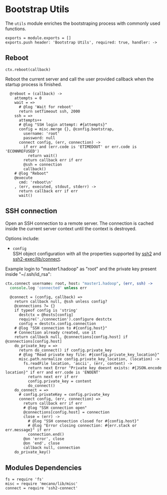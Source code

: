 
# Bootstrap Utils

The `utils` module enriches the bootstraping process with commonly used functions.

    exports = module.exports = []
    exports.push header: 'Bootstrap Utils', required: true, handler: ->

## Reboot

`ctx.reboot(callback)`

Reboot the current server and call the user provided callback when the startup
process is finished.

      @reboot = (callback) ->
        attempts = 0
        wait = =>
          # @log 'Wait for reboot'
          return setTimeout ssh, 2000
        ssh = =>
          attempts++
          # @log "SSH login attempt: #{attempts}"
          config = misc.merge {}, @config.bootstrap,
            username: 'root'
            password: null
          connect config, (err, connection) ->
            if err and (err.code is 'ETIMEDOUT' or err.code is 'ECONNREFUSED')
              return wait()
            return callback err if err
            @ssh = connection
            callback()
        # @log "Reboot"
        @execute
          cmd: 'reboot\n'
        , (err, executed, stdout, stderr) ->
          return callback err if err
          wait()

## SSH connection

Open an SSH connection to a remote server. The connection is cached inside the 
current server context until the context is destroyed.   

Options include:   

*   `config`   
    SSH object configuration with all the properties supported by [ssh2] and
    [ssh2-exec/lib/connect][exec].   

Example login to "master1.hadoop" as "root" and the private key present inside 
"~/.ssh/id_rsa":

```coffee
ctx.connect username: root, host: "master1.hadoop", (err, ssh) ->
  console.log 'connected' unless err
```

      @connect = (config, callback) =>
        return callback null, @ssh unless config?
        @connections ?= {}
        if typeof config is 'string'
          destctx = @hosts[config]
          require('./connection').configure destctx
          config = destctx.config.connection
        # @log "SSH connection to #{config.host}"
        # Connection already created, use it
        return callback null, @connections[config.host] if @connections[config.host]
        do_private_key = =>
          return do_connect() if config.private_key
          # @log "Read private key file: #{config.private_key_location}"
          misc.path.normalize config.private_key_location, (location) ->
            fs.readFile location, 'ascii', (err, content) ->
              return next Error "Private key doesnt exists: #{JSON.encode location}" if err and err.code is 'ENOENT'
              return next err if err
              config.private_key = content
              do_connect()
        do_connect = =>
          # config.privateKey = config.private_key
          connect config, (err, connection) =>
            return callback err if err
            # @log "SSH connection open"
            @connections[config.host] = connection
            close = (err) ->
              # @log "SSH connection closed for #{config.host}"
              # @log "Error closing connection: #{err.stack or err.message}" if err
              connection.end()
            @on 'error', close
            @on 'end', close
            callback null, connection
        do_private_key()

## Modules Dependencies

    fs = require 'fs'
    misc = require 'mecano/lib/misc'
    connect = require 'ssh2-connect'

[ssh2]: https://github.com/mscdex/ssh2
[exec]: https://github.com/wdavidw/node-ssh2-exec/blob/master/src/connect.coffee.md
